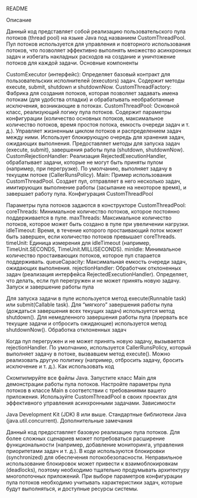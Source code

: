 README

Описание

Данный код представляет собой реализацию пользовательского пула потоков (thread pool) на языке Java под названием CustomThreadPool. Пул потоков используется для управления и повторного использования потоков, что позволяет эффективно выполнять множество асинхронных задач и избегать накладных расходов на создание и уничтожение потоков для каждой задачи.
Основные компоненты

CustomExecutor (интерфейс):
Определяет базовый контракт для пользовательских исполнителей (executors) задач. Содержит методы execute, submit, shutdown и shutdownNow.
CustomThreadFactory:
Фабрика для создания потоков, которая позволяет задавать имена потокам (для удобства отладки) и обрабатывать необработанные исключения, возникающие в потоках.
CustomThreadPool:
Основной класс, реализующий логику пула потоков.
Содержит параметры конфигурации (количество основных потоков, максимальное количество потоков, время простоя потока, емкость очереди задач и т. д.).
Управляет жизненным циклом потоков и распределением задач между ними.
Использует блокирующую очередь для хранения задач, ожидающих выполнения.
Предоставляет методы для запуска задач (execute, submit), завершения работы пула (shutdown, shutdownNow).
CustomRejectionHandler:
Реализация RejectedExecutionHandler, обрабатывает задачи, которые не могут быть приняты пулом (например, при перегрузке). По умолчанию, выполняет задачу в текущем потоке (CallerRunsPolicy).
Main:
Пример использования CustomThreadPool.
Создает пул, отправляет в него несколько задач, имитирующих выполнение работы (засыпание на некоторое время), и завершает работу пула.
Конфигурация CustomThreadPool

Параметры пула потоков задаются в конструкторе CustomThreadPool:
coreThreads: Минимальное количество потоков, которое постоянно поддерживается в пуле.
maxThreads: Максимальное количество потоков, которое может быть создано в пуле при увеличении нагрузки.
idleTimeout: Время, в течение которого простаивающий поток может быть завершен, если количество потоков превышает coreThreads.
timeUnit: Единица измерения для idleTimeout (например, TimeUnit.SECONDS, TimeUnit.MILLISECONDS).
minIdle: Минимальное количество простаивающих потоков, которое пул старается поддерживать.
queueCapacity: Максимальная емкость очереди задач, ожидающих выполнения.
rejectionHandler: Обработчик отклоненных задач (реализация интерфейса RejectedExecutionHandler). Определяет, что делать, если пул перегружен и не может принять новую задачу.
Запуск и завершение работы пула

Для запуска задачи в пуле используется метод execute(Runnable task) или submit(Callable<T> task).
Для “мягкого” завершения работы пула (дождаться завершения всех текущих задач) используется метод shutdown().
Для немедленного завершения работы пула (прервать все текущие задачи и отбросить ожидающие) используется метод shutdownNow().
Обработка отклоненных задач

Когда пул перегружен и не может принять новую задачу, вызывается rejectionHandler. По умолчанию, используется CallerRunsPolicy, который выполняет задачу в потоке, вызвавшем метод execute(). Можно реализовать другую политику (например, отбросить задачу, бросить исключение и т. д.).
Как использовать код

Скомпилируйте все файлы Java.
Запустите класс Main для демонстрации работы пула потоков.
Настройте параметры пула потоков в классе Main в соответствии с требованиями вашего приложения.
Используйте CustomThreadPool в своих проектах для эффективного управления асинхронными задачами.
Зависимости

Java Development Kit (JDK) 8 или выше.
Стандартные библиотеки Java (java.util.concurrent).
Дополнительные замечания

Данный код предоставляет базовую реализацию пула потоков. Для более сложных сценариев может потребоваться расширение функциональности (например, добавление мониторинга, управления приоритетами задач и т. д.).
В коде используются блокировки (synchronized) для обеспечения потокобезопасности. Неправильное использование блокировок может привести к взаимоблокировкам (deadlocks), поэтому необходимо тщательно продумывать архитектуру многопоточных приложений.
При выборе параметров конфигурации пула потоков необходимо учитывать характеристики задач, которые будут выполняться, и доступные ресурсы системы.
